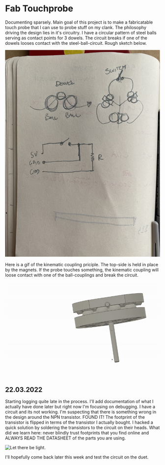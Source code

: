 # Fab Touchprobe 

Documenting sparsely. Main goal of this project is to make a fabricatable touch probe that I can use to probe stuff on my clank. The philosophy driving the design lies in it's circuitry. I have a circular pattern of steel balls serving as contact points for 3 dowels. The circuit breaks if one of the dowels looses contact with the steel-ball-circuit. Rough sketch below. 

![](img/sketch.jpeg)

Here is a gif of the kinematic coupling priciple. The top-side is held in place by the magnets. If the probe touches something, the kinematic coupling will loose contact with one of the ball-couplings and break the circuit. 

![](img/principle.gif)

## 22.03.2022 

Starting logging quite late in the process. I'll add documentation of what I actually have done later but right now I'm focusing on debugging. I have a circuit and its not working. I'm suspecting that there is something wrong in the design around the NPN transistor. FOUND IT! The footprint of the transistor is flipped in terms of the transistor I actually bought. I hacked a quick solution by soldering the transistors to the circuit on their heads. What did we learn here: never blindly trust footprints that you find online and ALWAYS READ THE DATASHEET of the parts you are using. 

![Let there be light.](/fabProbe/img/working_circuit.gif)

I'll hopefully come back later this week and test the circuit on the duet. 



